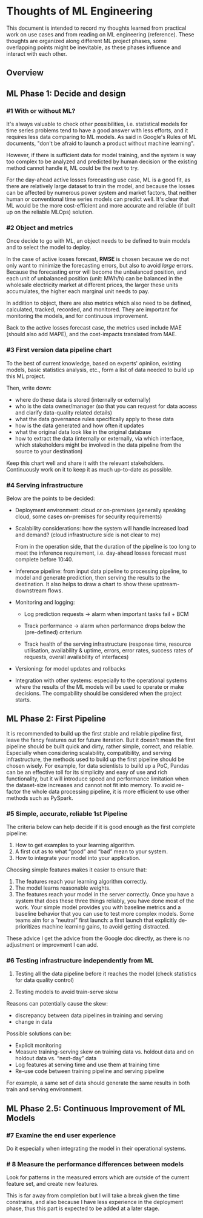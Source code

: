 # Thoughts of ML Engineering

This document is intended to record my thoughts learned from practical work on use cases and from reading on ML engineering (reference). These thoughts are organized along different ML project phases, some overlapping points might be inevitable, as these phases influence and interact with each other.

## Overview


## ML Phase 1: Decide and design

### #1 With or without ML?

It's always valuable to check other possibilities, i.e. statistical models for time series problems tend to have a good answer with less efforts, and it requires less data comparing to ML models. As said in Google's Rules of ML documents, "don't be afraid to launch a product without machine learning".

However, if there is sufficient data for model training, and the system is way too complex to be analyzed and predicted by human decision or the existing method cannot handle it, ML could be the next to try.

For the day-ahead active losses forecasting use case, ML is a good fit, as there are relatively large dataset to train the model, and because the losses can be affected by numerous power system and market factors, that neither human or conventional time series models can predict well. It's clear that ML would be the more cost-efficient and more accurate and reliable (if built up on the reliable MLOps) solution.

### #2 Object and metrics

Once decide to go with ML, an object needs to be defined to train models and to select the model to deploy. 

In the case of active losses forecast, **RMSE** is chosen because we do not only want to minimize the forecasting errors, but also to avoid *large* errors. Because the forecasting error will become the unbalanced position, and each unit of unbalanced position (unit: MWh/h) can be balanced in the wholesale electricity market at different prices, the larger these units accumulates, the higher each marginal unit needs to pay. 

In addition to object, there are also metrics which also need to be defined, calculated, tracked, recorded, and monitored. They are important for monitoring the models, and for continuous improvement. 

Back to the active losses forecast case, the metrics used include MAE (should also add MAPE), and the cost-impacts translated from MAE.

### #3 First version data pipeline chart

To the best of current knowledge, based on experts' opiniion, existing models, basic statistics analysis, etc., form a list of data needed to build up this ML project.

Then, write down:
- where do these data is stored (internally or externally)
- who is the data owner/manager (so that you can request for data access and clarify data-quality related details)
- what the data governance rules specifically apply to these data
- how is the data generated and how often it updates
- what the original data look like in the original database
- how to extract the data (internally or externally, via which interface, which stakeholders might be involved in the data pipeline from the source to your destination)

Keep this chart well and share it with the relevant stakeholders. Continuously work on it to keep it as much up-to-date as possible.

### #4 Serving infrastructure

Below are the points to be decided:

- Deployment environment: cloud or on-premises (generally speaking cloud, some cases on-premises for security requirements)

- Scalability considerations: how the system will handle increased load and demand? (cloud infrastructure side is not clear to me) 

    From in the operation side, that the duration of the pipeline is too long to meet the inference requirement, i.e. day-ahead losses forecast must complete before 10:40. 

- Inference pipeline: from input data pipeline to processing pipeline, to model and generate prediction, then serving the results to the destination. It also helps to draw a chart to show these upstream-downstream flows.

- Monitoring and logging: 
    - Log prediction requests -> alarm when important tasks fail + BCM

    - Track performance -> alarm when performance drops below the (pre-defined) criterium

    - Track health of the serving infrastructure
        (response time, resource utilisation, availability & uptime, errors, error rates, success rates of requests, overall availability of interfaces)

- Versioning: for model updates and rollbacks 

- Integration with other systems: especially to the operational systems where the results of the ML models will be used to operate or make decisions. The compability should be considered when the project starts. 

## ML Phase 2: First Pipeline

It is recommended to build up the first stable and reliable pipeline first, leave the fancy features out for future iteration. But it doesn't mean the first pipeline should be built quick and dirty, rather simple, correct, and reliable. Especially when considering scalability, compatibility, and serving infrastructure, the methods used to build up the first pipeline should be chosen wisely. For example, for data scientists to build up a PoC, Pandas can be an effective toll for its simplicity and easy of use and rich functionality, but it will introduce speed and performance limitation when the dataset-size increases and cannot not fit into memory. To avoid re-factor the whole data processing pipeline, it is more efficient to use other methods such as PySpark.

### #5 Simple, accurate, reliable 1st Pipeline

The criteria below can help decide if it is good enough as the first complete pipeline:

1. How to get examples to your learning algorithm.
2. A first cut as to what “good” and “bad” mean to your system.
3. How to integrate your model into your application.

Choosing simple features makes it easier to ensure that:
1. The features reach your learning algorithm correctly.
2. The model learns reasonable weights.
3. The features reach your model in the server correctly.
Once you have a system that does these three things reliably, you have done most of the work. Your simple model provides you with baseline metrics and a baseline behavior that you can use to test more complex models. Some teams aim for a “neutral” first launch: a first launch that explicitly de­prioritizes machine learning gains, to avoid getting distracted.

These advice I get the advice from the Google doc directly, as there is no adjustment or improvment I can add.

### #6 Testing infrastructure independently from ML

1. Testing all the data pipeline before it reaches the model (check statistics for data quality control)

2. Testing models to avoid train-serve skew

Reasons can potentially cause the skew:

- discrepancy between data pipelines in training and serving
- change in data

Possible solutions can be:

- Explicit monitoring 
- Measure training-serving skew on training data vs. holdout data and on holdout data vs. “next-day” data
- Log features at serving time and use them at training time
- Re-use code between training pipeline and serving pipeline

For example, a same set of data should generate the same results in both train and serving environment.

## ML Phase 2.5: Continuous Improvement of ML Models

### #7 Examine the end user experience

Do it especially when integrating the model in their operational systems.

### # 8 Measure the performance differences between models

Look for patterns in the measured errors which are outside of the current feature set, and create new features. 


This is far away from completion but I will take a break given the time constrains, and also because I have less experience in the deployment phase, thus this part is expected to be added at a later stage. 